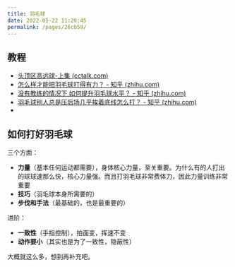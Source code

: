```yaml
---
title: 羽毛球
date: 2022-05-22 11:26:45
permalink: /pages/26cb59/
---
```



## 教程

- [头顶区高远球-上集 (cctalk.com)](https://www.cctalk.com/v/16122688682397?sid=1612239900682421)
- [怎么样才能把羽毛球打得有力？ - 知乎 (zhihu.com)](https://www.zhihu.com/question/458575065)
- [没有教练的情况下 如何提升羽毛球水平？ - 知乎 (zhihu.com)](https://www.zhihu.com/question/40822314)
- [羽毛球别人总是压后场几乎挨着底线怎么打？ - 知乎 (zhihu.com)](https://www.zhihu.com/question/330316547)
- 

## 如何打好羽毛球

三个方面：
- **力量**（基本任何运动都需要），身体核心力量，至关重要。为什么有的人打出的球球速那么快，核心力量强。而且打羽毛球非常费体力，因此力量训练非常重要
- **技巧**（羽毛球本身所需要的）
- **步伐和手法**（最基础的，也是最重要的）

进阶：
- **一致性**（手指控制），拍面变，挥速不变
- **动作要小**（其实也是为了一致性，隐蔽性）


大概就这么多，想到再补充吧。